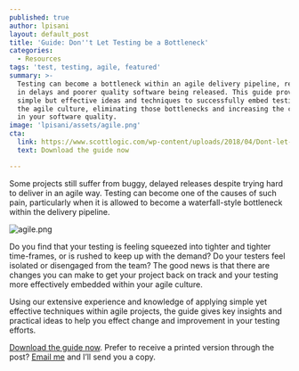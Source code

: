 ```yaml
---
published: true
author: lpisani
layout: default_post
title: 'Guide: Don''t Let Testing be a Bottleneck'
categories:
  - Resources
tags: 'test, testing, agile, featured'
summary: >-
  Testing can become a bottleneck within an agile delivery pipeline, resulting
  in delays and poorer quality software being released. This guide provides
  simple but effective ideas and techniques to successfully embed testing into
  the agile culture, eliminating those bottlenecks and increasing the confidence
  in your software quality.
image: 'lpisani/assets/agile.png'
cta:
  link: https://www.scottlogic.com/wp-content/uploads/2018/04/Dont-let-test-be-a-bottleneck_Scott_Logic.pdf
  text: Download the guide now

---
```


Some projects still suffer from buggy, delayed releases despite trying hard to deliver in an agile way. Testing can become one of the causes of such pain, particularly when it is allowed to become a waterfall-style bottleneck within the delivery pipeline.

![agile.png]({{site.baseurl}}/lpisani/assets/agile.png)

Do you find that your testing is feeling squeezed into tighter and tighter time-frames, or is rushed to keep up with the demand? Do your testers feel isolated or disengaged from the team? The good news is that there are changes you can make to get your project back on track and your testing more effectively embedded within your agile culture.

Using our extensive experience and knowledge of applying simple yet effective techniques within agile projects, the guide gives key insights and practical ideas to help you effect change and improvement in your testing efforts.

[Download the guide now](https://www.scottlogic.com/wp-content/uploads/2018/04/Dont-let-test-be-a-bottleneck_Scott_Logic.pdf). Prefer to receive a printed version through the post? [Email me](mailto:lpisani@scottlogic.com) and I’ll send you a copy.
